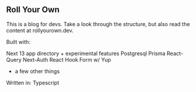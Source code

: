 ## Roll Your Own

This is a blog for devs. Take a look through the structure, but also read the content at rollyourown.dev.

Built with:

Next 13 app directory + experimental features
Postgresql
Prisma
React-Query
Next-Auth
React Hook Form w/ Yup

- a few other things

Written in:
Typescript
